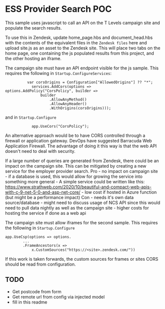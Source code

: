 ﻿# ESS Provider Search POC

This sample uses javascript to call an API on the T Levels campaign site and populate the search results.

To use this in Zendesk, update home_page.hbs and document_head.hbs with the contents of 
the equivalent files in the `Zendesk files` here and upload site.js as an asset to the Zendesk site. 
This will place two tabs on the home page, one containing the js populated results from 
this project, and the other hosting an iframe.

The campaign site must have an API endpoint visible for the js sample. 
This requires the following in `Startup.ConfigureServices`:

```
          var corsOrigins = Configuration["AllowedOrigins"] ?? "*";
            services.AddCors(options => options.AddPolicy("CorsPolicy", builder =>
                builder
                    .AllowAnyMethod()
                    .AllowAnyHeader()
                    .WithOrigins(corsOrigins)));
```

and in `Startup.Configure`
```
            app.UseCors("CorsPolicy");
```

An alternative approach would be to have CORS controlled through a firewall or application gateway.
DevOps have suggested Barracuda Web Application Firewall. The advantage of doing it this way is that the 
web API doesn't need to deal with security.

If a large number of queries are generated from Zendesk, there could be an impact on the campaign site. 
This can be mitigated by creating a new service for the employer provider search.
Pro
    - no impact on campaign site
    - if a database is used, this would allow for growing the service into something more general
	- A simple service could be written like this:
		https://www.strathweb.com/2020/10/beautiful-and-compact-web-apis-with-c-9-net-5-0-and-asp-net-core/
    - low cost if hosted in Azure function (but might be a performance impact)
Con
    - needs it's own data source/database 
    - might need to discuss usage of NCS API since this would need to pull data nightly as well as the campaign site
    - higher costs for hosting the service if done as a web api

The campaign site must allow iframes for the second sample.
This requires the following in `Startup.Configure`
```
app.UseCsp(options => options.
        ...
        .FrameAncestors(x =>
            x.CustomSources("https://<site>.zendesk.com/"))
```

If this work is taken forwards, the custom sources for frames or sites CORS should be read from configuration.


## TODO

- Get postcode from form
- Get remote url from config via injected model
- fill in this readme

